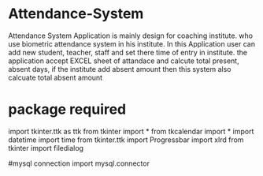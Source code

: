 # Attendance-System
Attendance System Application is mainly design for coaching institute.
who use biometric attendance system in his institute. 
In this Application user can add new student, teacher, staff and set there time of entry in institute.
the application accept EXCEL sheet of attandace and calcute total present, absent days, if the institute add absent amount
then this system also calcuate total absent amount


# package required


import tkinter.ttk as ttk
from tkinter import *
from tkcalendar import *
import datetime
import time
from tkinter.ttk import Progressbar
import xlrd
from tkinter import filedialog

#mysql connection
import mysql.connector
